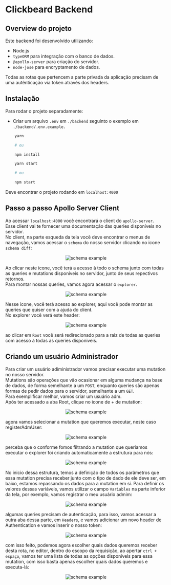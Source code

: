 # Clickbeard Backend

## Overview do projeto

Este backend foi desenvolvido utilizando:

-   Node.js
-   `typeORM` para integração com o banco de dados.
-   `@apollo-server` para criação do servidor.
-   `node-jose` para encryptamento de dados.

Todas as rotas que pertencem a parte privada da aplicação precisam de uma autênticação via token através dos headers.

## Instalação

Para rodar o projeto separadamente:

-   Criar um arquivo `.env` em `./backend` seguinto o exemplo em `./backend/.env.example.`

```bash
    yarn

    # ou

    npm install
```

```bash
    yarn start

    # ou

    npm start
```

Deve encontrar o projeto rodando em `localhost:4000`

## Passo a passo Apollo Server Client

Ao acessar `localhost:4000` você encontrará o client do `apollo-server`.\
Esse client vai te fornecer uma documentação das queries disponíveis no servidor.\
No client, na parte esqueda da tela você deve encontrar o menus de navegação, vamos acessar o `schema` do nosso servidor clicando no icone `schema diff`:

<div style="width:100%;display:flex;">
    <img src = "https://res.cloudinary.com/weex/image/upload/v1647573405/Screenshot_from_2022-03-18_00-16-13_gsijkm.png" alt = "schema example" style="margin:0 auto;"/>
</div>

Ao clicar neste icone, você terá a acesso à todo o schema junto com todas as queries e mutations disponíveis no servidor, junto de seus repectivos retornos.\
Para montar nossas queries, vamos agora acessar o `explorer`.

<div style="width:100%;display:flex;">
    <img src = "https://res.cloudinary.com/weex/image/upload/v1647573313/Screenshot_from_2022-03-18_00-13-01_t7wt4n.png" alt = "schema example" style="margin:0 auto;"/>
</div>

Nesse icone, você terá acesso ao explorer, aqui você pode montar as queries que quiser com a ajuda do client.\
No explorer você verá este header:

<div style="width:100%;display:flex;">
    <img src = "https://res.cloudinary.com/weex/image/upload/v1647573675/Screenshot_from_2022-03-18_00-21-05_uousuh.png" alt = "schema example" style="margin:0 auto;"/>
</div>

ao clicar em `Root` você será redirecionado para a raiz de todas as queries com acesso à todas as queries disponiveis.

## Criando um usuário Administrador

Para criar um usuário adiministrador vamos precisar executar uma mutation no nosso servidor.\
Mutations são operações que vão ocasionar em alguma mudança na base de dados, de forma semelhante a um `POST`, enquanto queries são apenas formas de pedir dados para o servidor, semelhante a um `GET`.\
Para exemplificar melhor, vamos criar um usuário adm.\
Após ter acessado a aba Root, clique no icone de + de mutation:

<div style="width:100%;display:flex;">
    <img src = "https://res.cloudinary.com/weex/image/upload/v1647573939/Screenshot_from_2022-03-18_00-25-28_ycwden.png" alt = "schema example" style="margin:0 auto;"/>
</div>

agora vamos selecionar a mutation que queremos executar, neste caso registerAdmUser:

<div style="width:100%;display:flex;">
    <img src = "https://res.cloudinary.com/weex/image/upload/v1647574040/Screenshot_from_2022-03-18_00-27-09_pi7wzq.png" alt = "schema example" style="margin:0 auto;"/>
</div>

perceba que o conforme fomos filtrando a mutation que queriamos executar o explorer foi criando automaticamente a estrutura para nós:

<div style="width:100%;display:flex;">
    <img src = "https://res.cloudinary.com/weex/image/upload/v1647574236/Screenshot_from_2022-03-18_00-30-23_kstoz6.png" alt = "schema example" style="margin:0 auto;"/>
</div>

No inicio dessa estrutura, temos a definição de todos os parâmetros que essa mutation precisa receber junto com o tipo de dado de ele deve ser, em baixo, estamos repassando os dados para a mutation em sí. Para definir os valores dessas variáveis, vamos utilizar o campo `Variables` na parte inferior da tela, por exemplo, vamos registrar o meu usuário admim:

<div style="width:100%;display:flex;">
    <img src = "https://res.cloudinary.com/weex/image/upload/v1647574449/Screenshot_from_2022-03-18_00-33-54_yg1sep.png" alt = "schema example" style="margin:0 auto;"/>
</div>

algumas queries precisam de autenticação, para isso, vamos acessar a outra aba dessa parte, em `Headers`, e vamos adicionar um novo header de Authentication e vamos inserir o nosso token:

<div style="width:100%;display:flex;">
    <img src = "https://res.cloudinary.com/weex/image/upload/v1647574554/Screenshot_from_2022-03-18_00-35-41_kwcwg4.png" alt = "schema example" style="margin:0 auto;"/>
</div>

com isso feito, podemos agora escolher quais dados queremos receber desta rota, no editor, dentro do escopo da requisição, ao apertar `ctrl + espaço`, vamos ter uma lista de todas as opções disponívels para essa mutation, com isso basta apenas escolher quais dados queremos e executa-lá:

<div style="width:100%;display:flex;">
    <img src = "https://res.cloudinary.com/weex/image/upload/v1647574734/Screenshot_from_2022-03-18_00-38-36_whekbv.png" alt = "schema example" style="margin:0 auto;"/>
</div>
